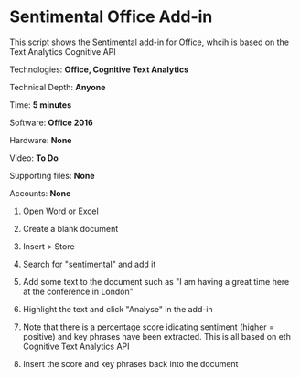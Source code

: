 # Sentimental Office Add-in
This script shows the Sentimental add-in for Office, whcih is based on the Text Analytics Cognitive API

Technologies: **Office, Cognitive Text Analytics**

Technical Depth: **Anyone**

Time: **5 minutes**

Software: **Office 2016**

Hardware: **None**

Video: **To Do**
 
Supporting files: **None**

Accounts: **None**

1. Open Word or Excel

2. Create a blank document

3. Insert > Store

4. Search for "sentimental" and add it

5. Add some text to the document such as "I am having a great time here at the conference in London"

6. Highlight the text and click "Analyse" in the add-in

7. Note that there is a percentage score idicating sentiment (higher = positive) and key phrases have been extracted. This is all based on eth Cognitive Text Analytics API

8. Insert the score and key phrases back into the document